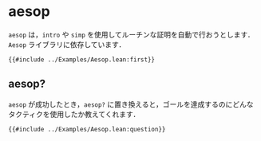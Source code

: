# aesop

`aesop` は，`intro` や `simp` を使用してルーチンな証明を自動で行おうとします．`Aesop` ライブラリに依存しています．

```lean
{{#include ../Examples/Aesop.lean:first}}
```

## aesop?

`aesop` が成功したとき，`aesop?` に置き換えると，ゴールを達成するのにどんなタクティクを使用したか教えてくれます．

```lean
{{#include ../Examples/Aesop.lean:question}}
```